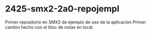 # 2425-smx2-2a0-repojempl
Primer repositorio en SMX2 de ejemplo de uso de la aplicación
Primer cambio hecho con el bloc de notas en local.